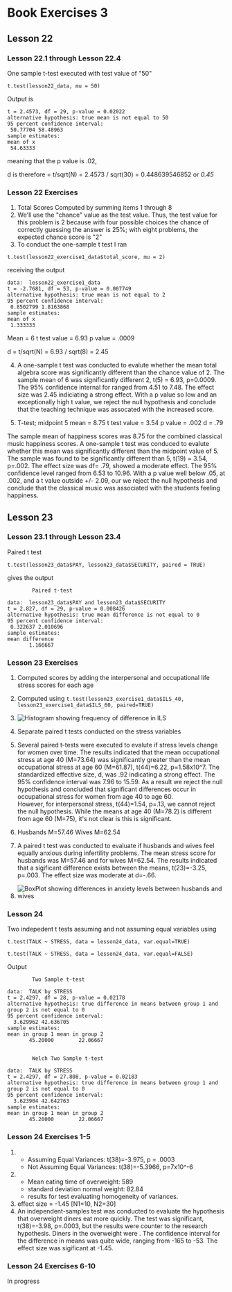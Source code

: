 # Book Exercises 3

## Lesson 22

### Lesson 22.1 through Lesson 22.4 

One sample t-test executed with test value of "50"

`t.test(lesson22_data, mu = 50)`

Output is 

```
t = 2.4573, df = 29, p-value = 0.02022
alternative hypothesis: true mean is not equal to 50
95 percent confidence interval:
 50.77704 58.48963
sample estimates:
mean of x 
 54.63333 
```
meaning that the p value is .02, 

d is therefore = t/sqrt(N) = 2.4573 / sqrt(30) = 0.448639546852 or *0.45*

### Lesson 22 Exercises

1. Total Scores Computed by summing items 1 through 8
2. We'll use the "chance" value as the test value.  Thus, the test value for this problem is 2 because with four possible choices the chance of correctly guessing the answer is 25%; with eight problems, the expected chance score is "2"
3. To conduct the one-sample t test I ran 

`t.test(lesson22_exercise1_data$total_score, mu = 2)` 

receiving the output

```
data:  lesson22_exercise1_data
t = -2.7681, df = 53, p-value = 0.007749
alternative hypothesis: true mean is not equal to 2
95 percent confidence interval:
 0.8502799 1.8163868
sample estimates:
mean of x 
 1.333333 
```

Mean = 6
t test value = 6.93
p value = .0009

d = t/sqrt(N) = 6.93 / sqrt(8) = 2.45

4. A one-sample t test was conducted to evalute whether the mean total algebra score was significantly different than the chance value of 2.  The sample mean of 6 was significantly different 2, t(5) = 6.93, p=0.0009.   The 95% confidence internal for ranged from 4.51 to 7.48.  The effect size was 2.45 indiciating a strong effect.  With a p value so low and an exceptionally high t value, we reject the null hypothesis and conclude that the teaching technique was assocated with the increased score. 


5. T-test; midpoint 5
mean = 8.75
t test value = 3.54
p value = .002
d = .79

The sample mean of happiness scores was 8.75 for the combined classical music happiness scores.  A one-sample t test was conduced to evalute whether this mean was significantly different than the midpoint value of 5.  The sample was found to be significantly different than 5, t(19) = 3.54, p=.002.  The effect size was df= .79, showed a moderate effect.  The 95% confidence level ranged from 6.53 to 10.96.  With a p value well below .05, at .002, and a t value outside +/- 2.09, our we reject the null hypothesis and conclude that the classical music was associated with the students feeling happiness.

## Lesson 23

### Lesson 23.1 through Lesson 23.4 

Paired t test 

`t.test(lesson23_data$PAY, lesson23_data$SECURITY, paired = TRUE)`

gives the output

```
        Paired t-test

data:  lesson23_data$PAY and lesson23_data$SECURITY
t = 2.827, df = 29, p-value = 0.008426
alternative hypothesis: true mean difference is not equal to 0
95 percent confidence interval:
 0.322637 2.010696
sample estimates:
mean difference 
       1.166667 
```

### Lesson 23 Exercises
1. Computed scores by adding the interpersonal and occupational life stress scores for each age
2. Computed using `t.test(lesson23_exercise1_data$ILS_40, lesson23_exercise1_data$ILS_60, paired=TRUE)`
3. ![Histogram showing frequency of difference in ILS](../output/book_exercises_3/lesson23exercise3.jpg "ILS Difference Histogram")
4. Separate paired t tests conducted on the stress variables
5. Several paired t-tests were executed to evalute if stress levels change for women over time. The results indicated that the mean occupational stress at age 40 (M=73.64) was significantly greater than the mean occupational stress at age 60 (M=61.87), t(44)=6.22, p=1.58x10^7.  The standardized effective size, d, was .92 indicating a strong effect.  The 95% confidence interval was 7.96 to 15.59.  As a result we reject the null hypothesis and concluded that significant differences occur in occupational stress for women from age 40 to age 60.  
However, for interpersonal stress, t(44)=1.54, p=.13, we cannot reject the null hypothesis.  While the means at age 40 (M=78.2) is different from age 60 (M=75), it's not clear is this is significant.

6. Husbands M=57.46
   Wives M=62.54
7. A paired t test was conducted to evaluate if husbands and wives feel equally anxious during infertility problems.  The mean stress score for husbands was M=57.46 and for wives M=62.54.  The results indicated that a sigificant difference exists between the means, t(23)=-3.25, p=.003.  The effect size was moderate at d=-.66.  
8. ![BoxPlot showing differences in anxiety levels between husbands and wives](../output/book_exercises_3/lesson23exercise8.jpg "BoxPlot showing differences in anxiety levels between husbands and wives")

### Lesson 24

Two indepedent t tests assuming and not assuming equal variables using

```
t.test(TALK ~ STRESS, data = lesson24_data, var.equal=TRUE)

t.test(TALK ~ STRESS, data = lesson24_data, var.equal=FALSE)
```

Output

```
        Two Sample t-test

data:  TALK by STRESS
t = 2.4297, df = 28, p-value = 0.02178
alternative hypothesis: true difference in means between group 1 and group 2 is not equal to 0
95 percent confidence interval:
  3.629962 42.636705
sample estimates:
mean in group 1 mean in group 2 
       45.20000        22.06667 


        Welch Two Sample t-test

data:  TALK by STRESS
t = 2.4297, df = 27.808, p-value = 0.02183
alternative hypothesis: true difference in means between group 1 and group 2 is not equal to 0
95 percent confidence interval:
  3.623904 42.642763
sample estimates:
mean in group 1 mean in group 2 
       45.20000        22.06667 
```

### Lesson 24 Exercises 1-5

1. - Assuming Equal Variances: t(38)=-3.975, p = .0003
   - Not Assuming Equal Variances: t(38)=-5.3966, p=7x10^-6
2. - Mean eating time of overweight: 589
   - standard deviation normal weight: 82.84
   - results for test evaluating homogeneity of variances.
3. effect size = -1.45 [N1=10, N2=30]
4. An independent-samples test was conducted to evaluate the hypothesis that overweight diners eat more quickly. The test was significant, t(38)=-3.98, p=.0003,  but the results were counter to the research hypothesis. Diners in the overweight were  . The confidence interval for the difference in means was quite wide, ranging from -165 to -53. The effect size was sigificant at -1.45.


### Lesson 24 Exercises 6-10
In progress

